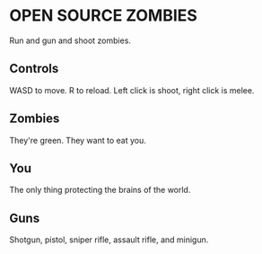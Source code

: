 # OPEN SOURCE ZOMBIES

Run and gun and shoot zombies.

## Controls

WASD to move. R to reload. Left click is shoot, right click is melee.

## Zombies

They're green. They want to eat you.

## You

The only thing protecting the brains of the world.

## Guns

Shotgun, pistol, sniper rifle, assault rifle, and minigun.
